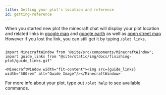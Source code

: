 ```yaml
---
title: Getting your plot's location and reference
id: getting-reference
---
```


When you started new plot the minecraft chat will display your plot location and related links in <a href="https://google.com/maps">google map</a> and <a href="https://google.com/earth">google earth</a> as well as <a href="https://www.openstreetmap.org">open street map</a><br/>
However if you lost the link, you can still get it by typing `/plot links`.

```mdx-code-block

import MinecraftWindow from '@site/src/components/MinecraftWindow';
import guide_links from "@site/static/img/docs/finishing-plot/guide_links.gif"

<MinecraftWindow width="fit-content"><img src={guide_links} width="500rem" alt="Guide Image"/></MinecraftWindow>

```

For more info about your plot, type out `/plot help` to see available commands.